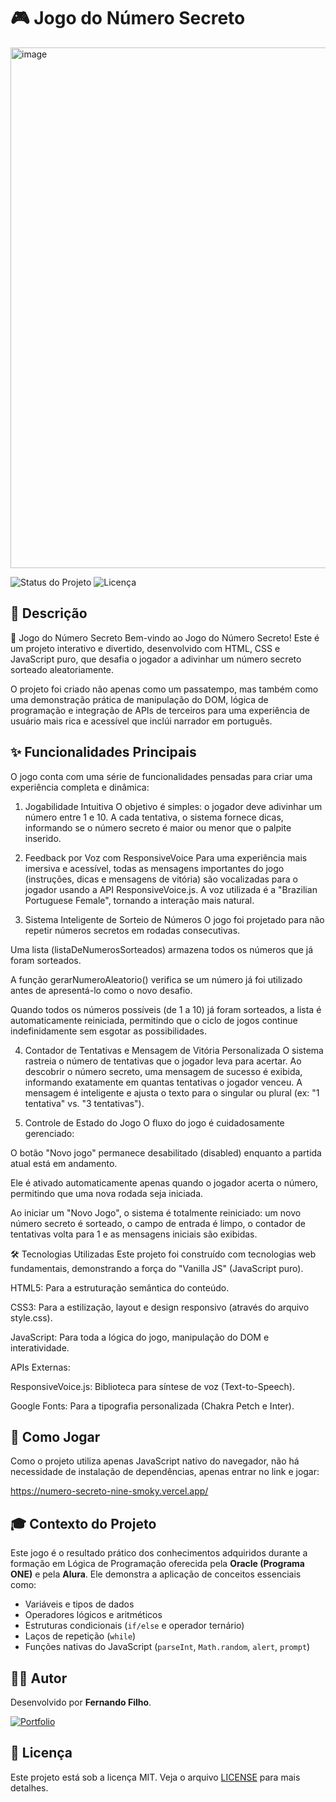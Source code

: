 # 🎮 Jogo do Número Secreto

<img width="1788" height="833" alt="image" src="https://github.com/user-attachments/assets/09063cd6-c118-4a40-9583-47e212a72509" />



![Status do Projeto](https://img.shields.io/badge/status-concluído-brightgreen)
![Licença](https://img.shields.io/badge/licença-MIT-blue)

## 📜 Descrição


🚀 Jogo do Número Secreto
Bem-vindo ao Jogo do Número Secreto! Este é um projeto interativo e divertido, desenvolvido com HTML, CSS e JavaScript puro, que desafia o jogador a adivinhar um número secreto sorteado aleatoriamente.

O projeto foi criado não apenas como um passatempo, mas também como uma demonstração prática de manipulação do DOM, lógica de programação e integração de APIs de terceiros para uma experiência de usuário mais rica e acessível que inclúi narrador em português.

## ✨ Funcionalidades Principais

O jogo conta com uma série de funcionalidades pensadas para criar uma experiência completa e dinâmica:

1. Jogabilidade Intuitiva
O objetivo é simples: o jogador deve adivinhar um número entre 1 e 10. A cada tentativa, o sistema fornece dicas, informando se o número secreto é maior ou menor que o palpite inserido.

2. Feedback por Voz com ResponsiveVoice
Para uma experiência mais imersiva e acessível, todas as mensagens importantes do jogo (instruções, dicas e mensagens de vitória) são vocalizadas para o jogador usando a API ResponsiveVoice.js. A voz utilizada é a "Brazilian Portuguese Female", tornando a interação mais natural.

3. Sistema Inteligente de Sorteio de Números
O jogo foi projetado para não repetir números secretos em rodadas consecutivas.

Uma lista (listaDeNumerosSorteados) armazena todos os números que já foram sorteados.

A função gerarNumeroAleatorio() verifica se um número já foi utilizado antes de apresentá-lo como o novo desafio.

Quando todos os números possíveis (de 1 a 10) já foram sorteados, a lista é automaticamente reiniciada, permitindo que o ciclo de jogos continue indefinidamente sem esgotar as possibilidades.

4. Contador de Tentativas e Mensagem de Vitória Personalizada
O sistema rastreia o número de tentativas que o jogador leva para acertar. Ao descobrir o número secreto, uma mensagem de sucesso é exibida, informando exatamente em quantas tentativas o jogador venceu. A mensagem é inteligente e ajusta o texto para o singular ou plural (ex: "1 tentativa" vs. "3 tentativas").

5. Controle de Estado do Jogo
O fluxo do jogo é cuidadosamente gerenciado:

O botão "Novo jogo" permanece desabilitado (disabled) enquanto a partida atual está em andamento.

Ele é ativado automaticamente apenas quando o jogador acerta o número, permitindo que uma nova rodada seja iniciada.

Ao iniciar um "Novo Jogo", o sistema é totalmente reiniciado: um novo número secreto é sorteado, o campo de entrada é limpo, o contador de tentativas volta para 1 e as mensagens iniciais são exibidas.

🛠️ Tecnologias Utilizadas
Este projeto foi construído com tecnologias web fundamentais, demonstrando a força do "Vanilla JS" (JavaScript puro).

HTML5: Para a estruturação semântica do conteúdo.

CSS3: Para a estilização, layout e design responsivo (através do arquivo style.css).

JavaScript: Para toda a lógica do jogo, manipulação do DOM e interatividade.

APIs Externas:

ResponsiveVoice.js: Biblioteca para síntese de voz (Text-to-Speech).

Google Fonts: Para a tipografia personalizada (Chakra Petch e Inter).


## 🚀 Como Jogar


Como o projeto utiliza apenas JavaScript nativo do navegador, não há necessidade de instalação de dependências, apenas entrar no link e jogar:

https://numero-secreto-nine-smoky.vercel.app/


## 🎓 Contexto do Projeto

Este jogo é o resultado prático dos conhecimentos adquiridos durante a formação em Lógica de Programação oferecida pela **Oracle (Programa ONE)** e pela **Alura**. Ele demonstra a aplicação de conceitos essenciais como:
-   Variáveis e tipos de dados
-   Operadores lógicos e aritméticos
-   Estruturas condicionais (`if/else` e operador ternário)
-   Laços de repetição (`while`)
-   Funções nativas do JavaScript (`parseInt`, `Math.random`, `alert`, `prompt`)

## 👨‍💻 Autor

Desenvolvido por **Fernando Filho**.

[![Portfolio](https://img.shields.io/badge/Portfolio-Visitar-blue?style=for-the-badge&logo=wix)](https://fernandofilhods.wixsite.com/portfolio)

## 📄 Licença

Este projeto está sob a licença MIT. Veja o arquivo [LICENSE](LICENSE) para mais detalhes.
